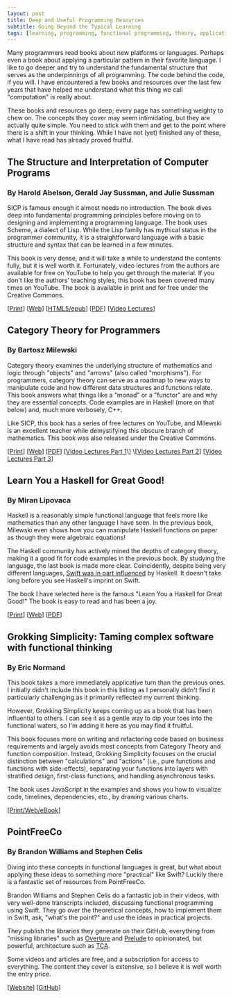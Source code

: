 ```yaml
---
layout: post
title: Deep and Useful Programming Resources
subtitle: Going Beyond the Typical Learning
tags: [learning, programming, functional programming, theory, applications]
---
```


Many programmers read books about new platforms or languages. Perhaps even a book about applying a particular pattern in their favorite language. I like to go deeper and try to understand the fundamental structure that serves as the underpinnings of all programming. The code behind the code, if you will. I have encountered a few books and resources over the last few years that have helped me understand what this thing we call "computation" is really about.

These books and resources go deep; every page has something weighty to chew on. The concepts they cover may seem intimidating, but they are actually quite simple. You need to stick with them and get to the point where there is a shift in your thinking. While I have not (yet) finished any of these, what I have read has already proved fruitful.

## The Structure and Interpretation of Computer Programs
### By Harold Abelson, Gerald Jay Sussman, and Julie Sussman

SICP is famous enough it almost needs no introduction. The book dives deep into fundamental programming principles before moving on to designing and implementing a programming language. The book uses Scheme, a dialect of Lisp. While the Lisp family has mythical status in the programmer community, it is a straightforward language with a basic structure and syntax that can be learned in a few minutes.

This book is very dense, and it will take a while to understand the contents fully, but it is well worth it. Fortunately, video lectures from the authors are available for free on YouTube to help you get through the material. If you don't like the authors' teaching styles, this book has been covered many times on YouTube. The book is available in print and for free under the Creative Commons.

\[[Print](https://www.amazon.com/Structure-Interpretation-Computer-Programs-Engineering/dp/0262510871)\] \[[Web](https://mitp-content-server.mit.edu/books/content/sectbyfn/books_pres_0/6515/sicp.zip/index.html)\] \[[HTML5/epub](https://sicpebook.wordpress.com)\] \[[PDF](https://github.com/sarabander/sicp-pdf)\] \[[Video Lectures](https://www.youtube.com/watch?v=-J_xL4IGhJA&list=PLE18841CABEA24090)\]

## Category Theory for Programmers
### By Bartosz Milewski

Category theory examines the underlying structure of mathematics and logic through "objects" and "arrows" (also called "morphisms"). For programmers, category theory can serve as a roadmap to new ways to manipulate code and how different data structures and functions relate. This book answers what things like a "monad" or a "functor" are and why they are essential concepts. Code examples are in Haskell (more on that below) and, much more verbosely, C++.

Like SICP, this book has a series of free lectures on YouTube, and Milewski is an excellent teacher while demystifying this obscure branch of mathematics. This book was also released under the Creative Commons.

\[[Print](https://www.blurb.com/b/9621951-category-theory-for-programmers-new-edition-hardco)\] \[[Web](https://bartoszmilewski.com/2014/10/28/category-theory-for-programmers-the-preface/)\] \[[PDF](https://github.com/hmemcpy/milewski-ctfp-pdf)\] \[[Video Lectures Part 1](https://www.youtube.com/watch?v=I8LbkfSSR58&list=PLbgaMIhjbmEnaH_LTkxLI7FMa2HsnawM_)\] \[[Video Lectures Part 2](https://www.youtube.com/watch?v=3XTQSx1A3x8&list=PLbgaMIhjbmElia1eCEZNvsVscFef9m0dm)\] \[[Video Lectures Part 3](https://www.youtube.com/watch?v=F5uEpKwHqdk&list=PLbgaMIhjbmEn64WVX4B08B4h2rOtueWIL)\]

## Learn You a Haskell for Great Good!
### By Miran Lipovaca

Haskell is a reasonably simple functional language that feels more like mathematics than any other language I have seen. In the previous book, Milewski even shows how you can manipulate Haskell functions on paper as though they were algebraic equations!

The Haskell community has actively mined the depths of category theory, making it a good fit for code examples in the previous book. By studying the language, the last book is made more clear. Coincidently, despite being very different languages, [Swift was in part influenced](https://nondot.org/sabre/) by Haskell. It doesn't take long before you see Haskell's imprint on Swift.

The book I have selected here is the famous "Learn You a Haskell for Great Good!" The book is easy to read and has been a joy.

\[[Print](https://nostarch.com/lyah.htm)\] \[[Web](http://learnyouahaskell.com/chapters)\] \[[PDF](http://learnyouahaskell.com/learnyouahaskell.pdf)\]

## Grokking Simplicity: Taming complex software with functional thinking
### By Eric Normand

This book takes a more immediately applicative turn than the previous ones. I initially didn't include this book in this listing as I personally didn't find it particularly challenging as it primarily reflected my current thinking.

However, Grokking Simplicity keeps coming up as a book that has been influential to others. I can see it as a gentle way to dip your toes into the functional waters, so I'm adding it here as you may find it fruitful.

This book focuses more on writing and refactoring code based on business requirements and largely avoids most concepts from Category Theory and function composition. Instead, Grokking Simplicity focuses on the crucial distinction between "calculations" and "actions" (i.e., pure functions and functions with side-effects), separating your functions into layers with stratified design, first-class functions, and handling asynchronous tasks.

The book uses JavaScript in the examples and shows you how to visualize code, timelines, dependencies, etc., by drawing various charts.

\[[Print/Web/eBook](https://www.manning.com/books/grokking-simplicity?a_bid=72596968&a_aid=lispcast)\]

## PointFreeCo
### By Brandon Williams and Stephen Celis

Diving into these concepts in functional languages is great, but what about applying these ideas to something more "practical" like Swift? Luckily there is a fantastic set of resources from PointFreeCo.

Brandon Williams and Stephen Celis do a fantastic job in their videos, with very well-done transcripts included, discussing functional programming using Swift. They go over the theoretical concepts, how to implement them in Swift, ask, "what's the point?" and use the ideas in practical projects.

They publish the libraries they generate on their GitHub, everything from "missing libraries" such as [Overture](https://github.com/pointfreeco/swift-overture) and [Prelude](https://github.com/pointfreeco/swift-prelude) to opinionated, but powerful, architecture such as [TCA](https://github.com/pointfreeco/swift-composable-architecture).

Some videos and articles are free, and a subscription for access to everything. The content they cover is extensive, so I believe it is well worth the entry price.

\[[Website](https://www.pointfree.co)\] \[[GitHub](https://github.com/pointfreeco)\]
